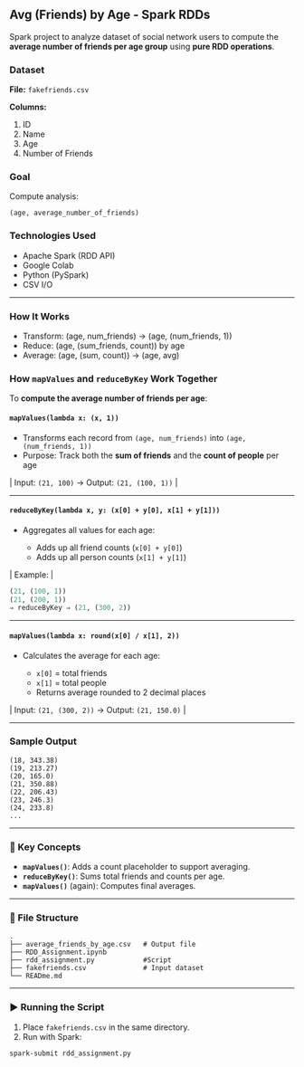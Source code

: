 
## Avg (Friends) by Age - Spark RDDs

Spark project to analyze dataset of social network users to compute the **average number of friends per age group** using **pure RDD operations**.

### Dataset

**File:** `fakefriends.csv`

**Columns:**
1. ID
2. Name
3. Age
4. Number of Friends

### Goal

Compute analysis:

```
(age, average_number_of_friends)
```

### Technologies Used

* Apache Spark (RDD API)
* Google Colab
* Python (PySpark)
* CSV I/O

---

### How It Works

* Transform: (age, num_friends) → (age, (num_friends, 1))
* Reduce: (age, (sum_friends, count)) by age
* Average: (age, (sum, count)) → (age, avg)

### How `mapValues` and `reduceByKey` Work Together

To **compute the average number of friends per age**:

#### `mapValues(lambda x: (x, 1))`

* Transforms each record from `(age, num_friends)` into `(age, (num_friends, 1))`
* Purpose: Track both the **sum of friends** and the **count of people** per age

\| Input: `(21, 100)` → Output: `(21, (100, 1))` |

---

####  `reduceByKey(lambda x, y: (x[0] + y[0], x[1] + y[1]))`

* Aggregates all values for each age:

  * Adds up all friend counts (`x[0] + y[0]`)
  * Adds up all person counts (`x[1] + y[1]`)

\| Example: |

```python
(21, (100, 1))  
(21, (200, 1))  
⇒ reduceByKey ⇒ (21, (300, 2))
```

---

#### `mapValues(lambda x: round(x[0] / x[1], 2))`

* Calculates the average for each age:

  * `x[0]` = total friends
  * `x[1]` = total people
  * Returns average rounded to 2 decimal places

\| Input: `(21, (300, 2))` → Output: `(21, 150.0)` |

---

### Sample Output

```
(18, 343.38)
(19, 213.27)
(20, 165.0)
(21, 350.88)
(22, 206.43)
(23, 246.3)
(24, 233.8)
...
```

---

### 🧠 Key Concepts

* **`mapValues()`**: Adds a count placeholder to support averaging.
* **`reduceByKey()`**: Sums total friends and counts per age.
* **`mapValues()`** (again): Computes final averages.

---

### 📂 File Structure

```
.
├── average_friends_by_age.csv   # Output file
├── RDD_Assignment.ipynb
├── rdd_assignment.py            #Script
├── fakefriends.csv              # Input dataset
└── READme.md
```

---

### ▶️ Running the Script

1. Place `fakefriends.csv` in the same directory.
2. Run with Spark:

```bash
spark-submit rdd_assignment.py
```
